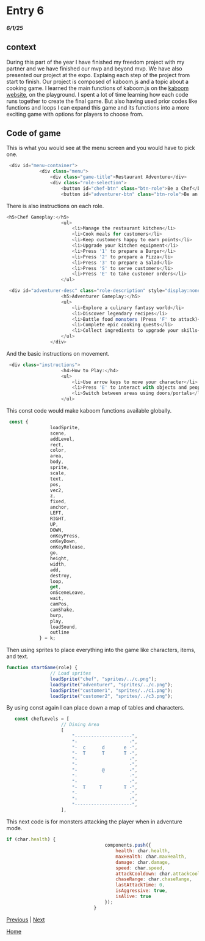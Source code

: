 # Entry 6
##### 6/1/25

## context
During this part of the year I have finished my freedom project with my partner and we have finished our mvp and beyond mvp. We have also presented our project at the expo. Explaing each step of the project from start to finish. Our project is composed of kaboom.js and a topic about a cooking game. I learned the main functions of kaboom.js on the [kaboom website](https://kaboomjs.com/), on the playground. I spent a lot of time learning how each code runs together to create the final game. But also having used prior codes like functions and loops I can expand this game and its functions into a more exciting game with options for players to choose from.

## Code of game
This is what you would see at the menu screen and you would have to pick one.  
````` js
 <div id="menu-container">
            <div class="menu">
                <div class="game-title">Restaurant Adventure</div>
                <div class="role-selection">
                    <button id="chef-btn" class="btn-role">Be a Chef</button>
                    <button id="adventurer-btn" class="btn-role">Be an Adventurer</button>
`````
There is also instructions on each role.  
`````js
<h5>Chef Gameplay:</h5>
                    <ul>
                        <li>Manage the restaurant kitchen</li>
                        <li>Cook meals for customers</li>
                        <li>Keep customers happy to earn points</li>
                        <li>Upgrade your kitchen equipment</li>
                        <li>Press '1' to prepare a Burger</li>
                        <li>Press '2' to prepare a Pizza</li>
                        <li>Press '3' to prepare a Salad</li>
                        <li>Press 'S' to serve customers</li>
                        <li>Press 'E' to take customer orders</li>
                    </ul>

`````
````` js
 <div id="adventurer-desc" class="role-description" style="display:none;">
                    <h5>Adventurer Gameplay:</h5>
                    <ul>
                        <li>Explore a culinary fantasy world</li>
                        <li>Discover legendary recipes</li>
                        <li>Battle food monsters (Press 'F' to attack)</li>
                        <li>Complete epic cooking quests</li>
                        <li>Collect ingredients to upgrade your skills</li>
                    </ul>
                </div>
`````
And the basic instructions on movement.  
````` js
 <div class="instructions">
                    <h4>How to Play:</h4>
                    <ul>
                        <li>Use arrow keys to move your character</li>
                        <li>Press 'E' to interact with objects and people</li>
                        <li>Switch between areas using doors/portals</li>
                    </ul>
`````
This const code would make kaboom functions available globally.  
`````js
 const {
                loadSprite,
                scene,
                addLevel,
                rect,
                color,
                area,
                body,
                sprite,
                scale,
                text,
                pos,
                vec2,
                z,
                fixed,
                anchor,
                LEFT,
                RIGHT,
                UP,
                DOWN,
                onKeyPress,
                onKeyDown,
                onKeyRelease,
                go,
                height,
                width,
                add,
                destroy,
                loop,
                get,
                onSceneLeave,
                wait,
                camPos,
                camShake,
                burp,
                play,
                loadSound,
                outline
            } = k;
`````
Then using sprites to place everything into the game like characters, items, and text.  
````` js
function startGame(role) {
                // Load sprites
                loadSprite("chef", "sprites/../c.png");
                loadSprite("adventurer", "sprites/../c.png");
                loadSprite("customer1", "sprites/../c1.png");
                loadSprite("customer2", "sprites/../c3.png");
``````
By using const again I can place down a map of tables and characters.  
````` js
   const chefLevels = [
                    // Dining Area
                    [
                        "---------------------",
                        "-                   -",
                        "-  c      d       e -",
                        "-  T      T       T -",
                        "-                   -",
                        "-                   -",
                        "-         @         -",
                        "-                   -",
                        "-                   -",
                        "-  T     T        T -",
                        "-                   -",
                        "-                   -",
                        "---------------------",
                    ],
`````

This next code is for monsters attacking the player when in adventure mode.  
````` js
if (char.health) {
                                    components.push({
                                        health: char.health,
                                        maxHealth: char.maxHealth,
                                        damage: char.damage,
                                        speed: char.speed,
                                        attackCooldown: char.attackCooldown,
                                        chaseRange: char.chaseRange,
                                        lastAttackTime: 0,
                                        isAggressive: true,
                                        isAlive: true
                                    });
                                }
`````





[Previous](entry05.md) | [Next](entry07.md)

[Home](../README.md)
